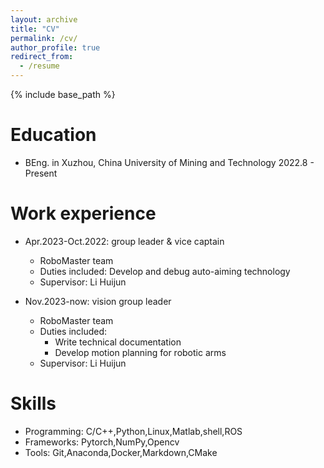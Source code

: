 ```yaml
---
layout: archive
title: "CV"
permalink: /cv/
author_profile: true
redirect_from:
  - /resume
---
```


{% include base_path %}

Education
======
* BEng. in Xuzhou, China University of Mining and Technology  2022.8 - Present

Work experience
======
* Apr.2023\-Oct.2022: group leader \& vice captain
  * RoboMaster team
  * Duties included: Develop and debug auto-aiming technology
  * Supervisor: Li Huijun
  
* Nov.2023\-now: vision group leader
  * RoboMaster team
  * Duties included: 
    * Write technical documentation
    * Develop motion planning for robotic arms
  * Supervisor: Li Huijun
  
Skills
======
* Programming: C/C++,Python,Linux,Matlab,shell,ROS
* Frameworks: Pytorch,NumPy,Opencv
* Tools: Git,Anaconda,Docker,Markdown,CMake
